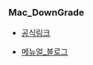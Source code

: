 ### Mac_DownGrade

- [공식링크](https://support.apple.com/ko-kr/HT201372)

- [메뉴얼_블로그](https://medium.com/@jang.wangsu/mac-%EB%AA%A8%ED%95%98%EB%B9%84-mojave-%EC%97%90%EC%84%9C-%ED%95%98%EC%9D%B4%EC%8B%9C%EC%97%90%EB%9D%BC-high-sierra-%EB%B6%80%ED%8C%85-%EB%94%94%EC%8A%A4%ED%81%AC-%EB%A7%8C%EB%93%A4%EA%B8%B0-dc0b45e3d5bd)
